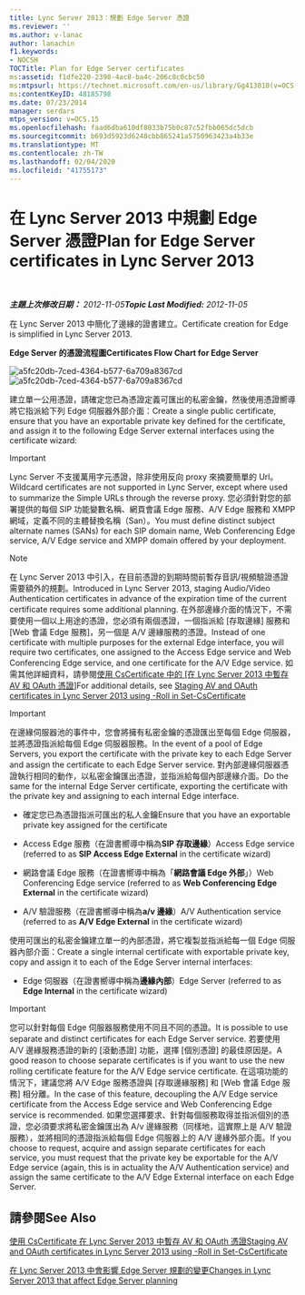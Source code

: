 ```yaml
---
title: Lync Server 2013：規劃 Edge Server 憑證
ms.reviewer: ''
ms.author: v-lanac
author: lanachin
f1.keywords:
- NOCSH
TOCTitle: Plan for Edge Server certificates
ms:assetid: f1dfe220-2398-4ac8-ba4c-206c8c0cbc50
ms:mtpsurl: https://technet.microsoft.com/en-us/library/Gg413010(v=OCS.15)
ms:contentKeyID: 48185798
ms.date: 07/23/2014
manager: serdars
mtps_version: v=OCS.15
ms.openlocfilehash: faad6dba610df8033b75b0c87c52fbb065dc5dcb
ms.sourcegitcommit: b693d5923d6240cbb865241a5750963423a4b33e
ms.translationtype: MT
ms.contentlocale: zh-TW
ms.lasthandoff: 02/04/2020
ms.locfileid: "41755173"
---
```

<div data-xmlns="http://www.w3.org/1999/xhtml">

<div class="topic" data-xmlns="http://www.w3.org/1999/xhtml" data-msxsl="urn:schemas-microsoft-com:xslt" data-cs="http://msdn.microsoft.com/en-us/">

<div data-asp="http://msdn2.microsoft.com/asp">

# <a name="plan-for-edge-server-certificates-in-lync-server-2013"></a><span data-ttu-id="1926c-102">在 Lync Server 2013 中規劃 Edge Server 憑證</span><span class="sxs-lookup"><span data-stu-id="1926c-102">Plan for Edge Server certificates in Lync Server 2013</span></span>

</div>

<div id="mainSection">

<div id="mainBody">

<span> </span>

<span data-ttu-id="1926c-103">_**主題上次修改日期：** 2012-11-05_</span><span class="sxs-lookup"><span data-stu-id="1926c-103">_**Topic Last Modified:** 2012-11-05_</span></span>

<span data-ttu-id="1926c-104">在 Lync Server 2013 中簡化了邊緣的證書建立。</span><span class="sxs-lookup"><span data-stu-id="1926c-104">Certificate creation for Edge is simplified in Lync Server 2013.</span></span>

<span data-ttu-id="1926c-105">**Edge Server 的憑證流程圖**</span><span class="sxs-lookup"><span data-stu-id="1926c-105">**Certificates Flow Chart for Edge Server**</span></span>

<span data-ttu-id="1926c-106">![a5fc20db-7ced-4364-b577-6a709a8367cd](images/Gg413010.a5fc20db-7ced-4364-b577-6a709a8367cd(OCS.15).jpg "a5fc20db-7ced-4364-b577-6a709a8367cd")</span><span class="sxs-lookup"><span data-stu-id="1926c-106">![a5fc20db-7ced-4364-b577-6a709a8367cd](images/Gg413010.a5fc20db-7ced-4364-b577-6a709a8367cd(OCS.15).jpg "a5fc20db-7ced-4364-b577-6a709a8367cd")</span></span>

<span data-ttu-id="1926c-107">建立單一公用憑證，請確定您已為憑證定義可匯出的私密金鑰，然後使用憑證嚮導將它指派給下列 Edge 伺服器外部介面：</span><span class="sxs-lookup"><span data-stu-id="1926c-107">Create a single public certificate, ensure that you have an exportable private key defined for the certificate, and assign it to the following Edge Server external interfaces using the certificate wizard:</span></span>

<div>


> [!IMPORTANT]  
> <span data-ttu-id="1926c-108">Lync Server 不支援萬用字元憑證，除非使用反向 proxy 來摘要簡單的 Url。</span><span class="sxs-lookup"><span data-stu-id="1926c-108">Wildcard certificates are not supported in Lync Server, except where used to summarize the Simple URLs through the reverse proxy.</span></span> <span data-ttu-id="1926c-109">您必須針對您的部署提供的每個 SIP 功能變數名稱、網頁會議 Edge 服務、A/V Edge 服務和 XMPP 網域，定義不同的主體替換名稱（San）。</span><span class="sxs-lookup"><span data-stu-id="1926c-109">You must define distinct subject alternate names (SANs) for each SIP domain name, Web Conferencing Edge service, A/V Edge service and XMPP domain offered by your deployment.</span></span>



</div>

<div>


> [!NOTE]  
> <span data-ttu-id="1926c-110">在 Lync Server 2013 中引入，在目前憑證的到期時間前暫存音訊/視頻驗證憑證需要額外的規劃。</span><span class="sxs-lookup"><span data-stu-id="1926c-110">Introduced in Lync Server 2013, staging Audio/Video Authentication certificates in advance of the expiration time of the current certificate requires some additional planning.</span></span> <span data-ttu-id="1926c-111">在外部邊緣介面的情況下，不需要使用一個以上用途的憑證，您必須有兩個憑證，一個指派給 [存取邊緣] 服務和 [Web 會議 Edge 服務]，另一個是 A/V 邊緣服務的憑證。</span><span class="sxs-lookup"><span data-stu-id="1926c-111">Instead of one certificate with multiple purposes for the external Edge interface, you will require two certificates, one assigned to the Access Edge service and Web Conferencing Edge service, and one certificate for the A/V Edge service.</span></span> <span data-ttu-id="1926c-112">如需其他詳細資料，請參閱<A href="lync-server-2013-staging-av-and-oauth-certificates-using-roll-in-https://docs.microsoft.com/powershell/module/skype/Set-CsCertificate">使用 CsCertificate 中的 [在 Lync Server 2013 中暫存 AV 和 OAuth 憑證</A>]</span><span class="sxs-lookup"><span data-stu-id="1926c-112">For additional details, see <A href="lync-server-2013-staging-av-and-oauth-certificates-using-roll-in-https://docs.microsoft.com/powershell/module/skype/Set-CsCertificate">Staging AV and OAuth certificates in Lync Server 2013 using -Roll in Set-CsCertificate</A></span></span>



</div>

<div>


> [!IMPORTANT]  
> <span data-ttu-id="1926c-113">在邊緣伺服器池的事件中，您會將擁有私密金鑰的憑證匯出至每個 Edge 伺服器，並將憑證指派給每個 Edge 伺服器服務。</span><span class="sxs-lookup"><span data-stu-id="1926c-113">In the event of a pool of Edge Servers, you export the certificate with the private key to each Edge Server and assign the certificate to each Edge Server service.</span></span> <span data-ttu-id="1926c-114">對內部邊緣伺服器憑證執行相同的動作，以私密金鑰匯出憑證，並指派給每個內部邊緣介面。</span><span class="sxs-lookup"><span data-stu-id="1926c-114">Do the same for the internal Edge Server certificate, exporting the certificate with the private key and assigning to each internal Edge interface.</span></span>



</div>

  - <span data-ttu-id="1926c-115">確定您已為憑證指派可匯出的私人金鑰</span><span class="sxs-lookup"><span data-stu-id="1926c-115">Ensure that you have an exportable private key assigned for the certificate</span></span>

  - <span data-ttu-id="1926c-116">Access Edge 服務（在證書嚮導中稱為**SIP 存取邊緣**）</span><span class="sxs-lookup"><span data-stu-id="1926c-116">Access Edge service (referred to as **SIP Access Edge External** in the certificate wizard)</span></span>

  - <span data-ttu-id="1926c-117">網路會議 Edge 服務（在證書嚮導中稱為「**網路會議 Edge 外部**」）</span><span class="sxs-lookup"><span data-stu-id="1926c-117">Web Conferencing Edge service (referred to as **Web Conferencing Edge External** in the certificate wizard)</span></span>

  - <span data-ttu-id="1926c-118">A/V 驗證服務（在證書嚮導中稱為**a/v 邊緣**）</span><span class="sxs-lookup"><span data-stu-id="1926c-118">A/V Authentication service (referred to as **A/V Edge External** in the certificate wizard)</span></span>

<span data-ttu-id="1926c-119">使用可匯出的私密金鑰建立單一的內部憑證，將它複製並指派給每一個 Edge 伺服器內部介面：</span><span class="sxs-lookup"><span data-stu-id="1926c-119">Create a single internal certificate with exportable private key, copy and assign it to each of the Edge Server internal interfaces:</span></span>

  - <span data-ttu-id="1926c-120">Edge 伺服器（在證書嚮導中稱為**邊緣內部**）</span><span class="sxs-lookup"><span data-stu-id="1926c-120">Edge Server (referred to as **Edge Internal** in the certificate wizard)</span></span>

<div>


> [!IMPORTANT]  
> <span data-ttu-id="1926c-121">您可以針對每個 Edge 伺服器服務使用不同且不同的憑證。</span><span class="sxs-lookup"><span data-stu-id="1926c-121">It is possible to use separate and distinct certificates for each Edge Server service.</span></span> <span data-ttu-id="1926c-122">若要使用 A/V 邊緣服務憑證的新的 [滾動憑證] 功能，選擇 [個別憑證] 的最佳原因是。</span><span class="sxs-lookup"><span data-stu-id="1926c-122">A good reason to choose separate certificates is if you want to use the new rolling certificate feature for the A/V Edge service certificate.</span></span> <span data-ttu-id="1926c-123">在這項功能的情況下，建議您將 A/V Edge 服務憑證與 [存取邊緣服務] 和 [Web 會議 Edge 服務] 相分離。</span><span class="sxs-lookup"><span data-stu-id="1926c-123">In the case of this feature, decoupling the A/V Edge service certificate from the Access Edge service and Web Conferencing Edge service is recommended.</span></span> <span data-ttu-id="1926c-124">如果您選擇要求、針對每個服務取得並指派個別的憑證，您必須要求將私密金鑰匯出為 A/v 邊緣服務（同樣地，這實際上是 A/V 驗證服務），並將相同的憑證指派給每個 Edge 伺服器上的 A/V 邊緣外部介面。</span><span class="sxs-lookup"><span data-stu-id="1926c-124">If you choose to request, acquire and assign separate certificates for each service, you must request that the private key be exportable for the A/V Edge service (again, this is in actuality the A/V Authentication service) and assign the same certificate to the A/V Edge External interface on each Edge Server.</span></span>



</div>

<div>

## <a name="see-also"></a><span data-ttu-id="1926c-125">請參閱</span><span class="sxs-lookup"><span data-stu-id="1926c-125">See Also</span></span>


[<span data-ttu-id="1926c-126">使用 CsCertificate 在 Lync Server 2013 中暫存 AV 和 OAuth 憑證</span><span class="sxs-lookup"><span data-stu-id="1926c-126">Staging AV and OAuth certificates in Lync Server 2013 using -Roll in Set-CsCertificate</span></span>](lync-server-2013-staging-av-and-oauth-certificates-using-roll-in-https://docs.microsoft.com/powershell/module/skype/Set-CsCertificate)  


[<span data-ttu-id="1926c-127">在 Lync Server 2013 中會影響 Edge Server 規劃的變更</span><span class="sxs-lookup"><span data-stu-id="1926c-127">Changes in Lync Server 2013 that affect Edge Server planning</span></span>](lync-server-2013-changes-in-lync-server-that-affect-edge-server-planning.md)  
  

</div>

</div>

<span> </span>

</div>

</div>

</div>

